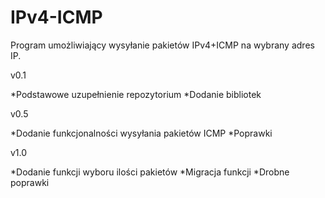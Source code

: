 # IPv4-ICMP
Program umożliwiający wysyłanie pakietów IPv4+ICMP na wybrany adres IP.

v0.1

*Podstawowe uzupełnienie repozytorium
*Dodanie bibliotek

v0.5

*Dodanie funkcjonalności wysyłania pakietów ICMP
*Poprawki

v1.0

*Dodanie funkcji wyboru ilości pakietów
*Migracja funkcji
*Drobne poprawki
